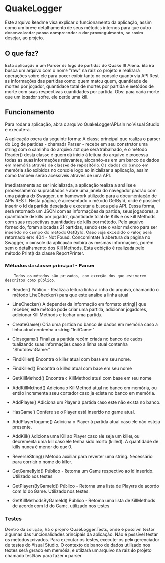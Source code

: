 # QuakeLogger

Este arquivo Readme visa explicar o funcionamento da aplicação, assim como um breve detalhamento de seus métodos internos para 
que outro desenvolvedor possa compreender e dar prosseguimento, se assim desejar, ao projeto.

## O que faz?

Esta aplicação é um Parser de logs de partidas do Quake III Arena. Ela irá busca um arquivo com o nome "raw" na raiz do projeto e realizará operações sobre ele para poder exibir tanto no console quanto via API Rest as informações das partidas como: quem matou quem, quantidade de mortes por jogador, quantidade total de mortes por partida e metódos de morte com suas respectivas quantidades por partida.
Obs: para cada morte que um jogador sofre, ele perde uma kill.

## Funcionamento

Para rodar a aplicação, abra o arquivo QuakeLoggerAPI.sln no Visual Studio e execute-a.

A aplicação opera da seguinte forma: A classe principal que realiza o parser do Log de partidas - chamada Parser - recebe em 
seu construtor uma string com o caminho do arquivo .txt que será trabalhado, e o método Reader() desta classe é quem dá início
à leitura do arquivo e processa todas as suas informações relevantes, alocando-as em um banco de dados em memória através de
classes de repositório.
Os dados do banco em memória são exibidos no console logo ao inicializar a aplicação, assim como também serão acessíveis através
de uma API.

Imediatamente ao ser inicializada, a aplicação realiza a análise e processamento supracitados e abre uma janela do navegador
padrão com uma página do Swagger, um framework utilizado para a documentação de APIs REST. Nesta página, é apresentado o método
GetById, onde é possível inserir o Id da partida desejada e executar a busca pela API. Dessa forma, será retornado um JSON
com as informações da partida, seus jogadores, a quantidade de kills por jogador, quantidade total de Kills e os Kill Methods
com suas respectivas quantidades de kills por método. Pelo arquivo fornecido, foram alocadas 21 partidas, sendo este o valor máximo
para ser inserido no campo do método GetById. Caso seja excedido o valor, será retornado erro 404 - Not Found.
Concomintate à abertura da página no Swagger, o console da aplicação exibirá as mesmas informações, porém sem o detalhamento
dos Kill Methods. Esta exibição é realizada pelo método Print() da classe ReportPrinter.

### Métodos da classe principal - Parser
	
        Todos os métodos são privados, com exceção dos que estiverem descritos como público.

+ Reader()
	Público - Realiza a leitura linha a linha do arquivo, chamando o método LineChecker() para que este analise
	a linha atual

+ LineChecker()
	A depender da informação em formato string[] que receber, este método pode criar uma partida, adicionar jogadores, adicionar
	Kill Methods e fechar uma partida.

+ CreateGame()
	Cria uma partida no banco de dados em memória caso a linha atual contenha a string "InitGame:".

+ Closegame()
	Finaliza a partida recém criada no banco de dados tualizando suas informações caso a linha atual contenha "ShutdownGame:"

+ FindKiller()
	Encontra o killer atual com base em seu nome.

+ FindKilled()
	Encontra o killed atual com base em seu nome.	
	
+ GetKillMethod()
	Encontra o KillMethod atual com base em seu nome
	
+ AddKillMethod()
	Adiciona o KillMethod atual no banco em memória, ou então incrementa sseu contador caso ja exista no banco em memória.
	
+ AddPlayer()
    Adiciona um Player à partida caso este não exista no banco.

+ HasGame()
	Confere se o Player está inserido no game atual.
	
+ AddPlayerTogame()
	Adiciona o Player à partida atual caso ele não esteja presente.
	
+ AddKill()
	Adiciona uma Kill ao Player caso ele seja um killer, ou decrementa uma kill caso ele tenha sido morto (killed). A quantidade de kills nunca é menor do que 0.

+ ReverseString()
	Método auxiliar para reverter uma string. Necessário para corrigir o nome do killer.
	
+ GetGameById()
	Público - Retorna um Game respectivo ao Id inserido. Utilizado nos testes
	
+ GetPlayersByGameId()
	Público - Retorna uma lista de Players de acordo com Id do Game. Utilizado nos testes.

+ GetKillMethodsByGameId()
	Público - Retorna uma lista de KillMethods de acordo com Id do Game. utilizado nos testes
	
### Testes
Dentro da solução, há o projeto QuaeLogger.Tests, onde é possível testar algumas das funcionalidades principais da aplicação. Não é possível testar os
metodos privados. Para executar os testes, execute-os pelo gerenciador de testes do Visual Studio. O contexto de banco de dados utilizado nos textes será gerado em memória, e utilzará um arquivo na raiz do projeto chamado testRaw para fazer o parser.
	
